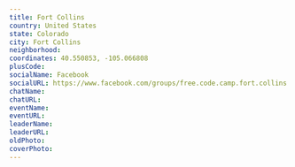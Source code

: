 ```yaml
---
title: Fort Collins
country: United States
state: Colorado
city: Fort Collins
neighborhood: 
coordinates: 40.550853, -105.066808
plusCode:
socialName: Facebook
socialURL: https://www.facebook.com/groups/free.code.camp.fort.collins
chatName:
chatURL:
eventName:
eventURL:
leaderName:
leaderURL:
oldPhoto: 
coverPhoto:
---
```


